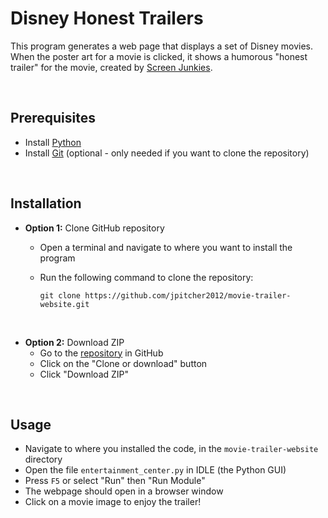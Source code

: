 # Disney Honest Trailers
This program generates a web page that displays a set of Disney movies. When the poster art for a movie is clicked, it shows a humorous "honest trailer" for the movie, created by [Screen Junkies](https://www.youtube.com/user/screenjunkies).

&nbsp;
## Prerequisites
- Install [Python](https://www.python.org/)
- Install [Git](https://git-scm.com/) (optional - only needed if you want to clone the repository)

&nbsp;
## Installation
- **Option 1:** Clone GitHub repository
  - Open a terminal and navigate to where you want to install the program
  - Run the following command to clone the repository:
  
    `git clone https://github.com/jpitcher2012/movie-trailer-website.git`
 
 &nbsp;
- **Option 2:** Download ZIP
  - Go to the [repository](https://github.com/jpitcher2012/movie-trailer-website) in GitHub
  - Click on the "Clone or download" button
  - Click "Download ZIP"
 
&nbsp;
## Usage
- Navigate to where you installed the code, in the `movie-trailer-website` directory
- Open the file `entertainment_center.py` in IDLE (the Python GUI)
- Press `F5` or select "Run" then "Run Module"
- The webpage should open in a browser window
- Click on a movie image to enjoy the trailer!